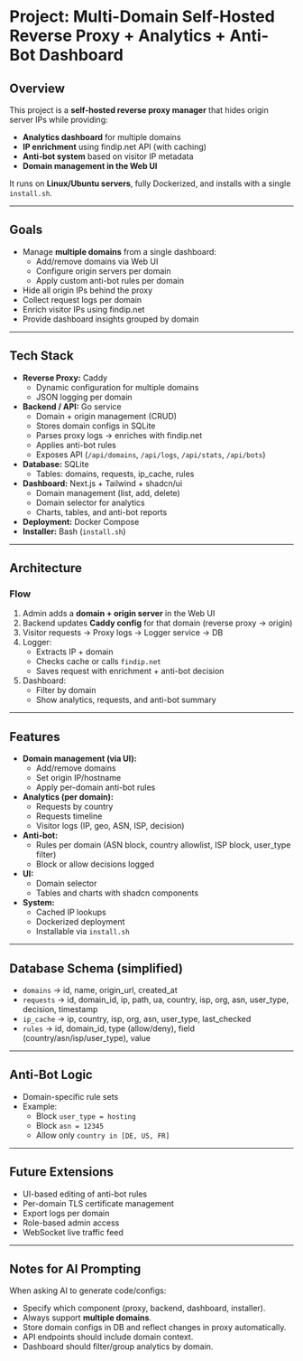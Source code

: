 # Project: Multi-Domain Self-Hosted Reverse Proxy + Analytics + Anti-Bot Dashboard

## Overview

This project is a **self-hosted reverse proxy manager** that hides origin server IPs while providing:

- **Analytics dashboard** for multiple domains
- **IP enrichment** using findip.net API (with caching)
- **Anti-bot system** based on visitor IP metadata
- **Domain management in the Web UI**

It runs on **Linux/Ubuntu servers**, fully Dockerized, and installs with a single `install.sh`.

---

## Goals

- Manage **multiple domains** from a single dashboard:
  - Add/remove domains via Web UI
  - Configure origin servers per domain
  - Apply custom anti-bot rules per domain
- Hide all origin IPs behind the proxy
- Collect request logs per domain
- Enrich visitor IPs using findip.net
- Provide dashboard insights grouped by domain

---

## Tech Stack

- **Reverse Proxy:** Caddy
  - Dynamic configuration for multiple domains
  - JSON logging per domain
- **Backend / API:** Go service
  - Domain + origin management (CRUD)
  - Stores domain configs in SQLite
  - Parses proxy logs → enriches with findip.net
  - Applies anti-bot rules
  - Exposes API (`/api/domains`, `/api/logs`, `/api/stats`, `/api/bots`)
- **Database:** SQLite
  - Tables: domains, requests, ip_cache, rules
- **Dashboard:** Next.js + Tailwind + shadcn/ui
  - Domain management (list, add, delete)
  - Domain selector for analytics
  - Charts, tables, and anti-bot reports
- **Deployment:** Docker Compose
- **Installer:** Bash (`install.sh`)

---

## Architecture

### Flow

1. Admin adds a **domain + origin server** in the Web UI
2. Backend updates **Caddy config** for that domain (reverse proxy → origin)
3. Visitor requests → Proxy logs → Logger service → DB
4. Logger:
   - Extracts IP + domain
   - Checks cache or calls `findip.net`
   - Saves request with enrichment + anti-bot decision
5. Dashboard:
   - Filter by domain
   - Show analytics, requests, and anti-bot summary

---

## Features

- **Domain management (via UI):**
  - Add/remove domains
  - Set origin IP/hostname
  - Apply per-domain anti-bot rules
- **Analytics (per domain):**
  - Requests by country
  - Requests timeline
  - Visitor logs (IP, geo, ASN, ISP, decision)
- **Anti-bot:**
  - Rules per domain (ASN block, country allowlist, ISP block, user_type filter)
  - Block or allow decisions logged
- **UI:**
  - Domain selector
  - Tables and charts with shadcn components
- **System:**
  - Cached IP lookups
  - Dockerized deployment
  - Installable via `install.sh`

---

## Database Schema (simplified)

- `domains` → id, name, origin_url, created_at
- `requests` → id, domain_id, ip, path, ua, country, isp, org, asn, user_type, decision, timestamp
- `ip_cache` → ip, country, isp, org, asn, user_type, last_checked
- `rules` → id, domain_id, type (allow/deny), field (country/asn/isp/user_type), value

---

## Anti-Bot Logic

- Domain-specific rule sets
- Example:
  - Block `user_type = hosting`
  - Block `asn = 12345`
  - Allow only `country in [DE, US, FR]`

---

## Future Extensions

- UI-based editing of anti-bot rules
- Per-domain TLS certificate management
- Export logs per domain
- Role-based admin access
- WebSocket live traffic feed

---

## Notes for AI Prompting

When asking AI to generate code/configs:

- Specify which component (proxy, backend, dashboard, installer).
- Always support **multiple domains**.
- Store domain configs in DB and reflect changes in proxy automatically.
- API endpoints should include domain context.
- Dashboard should filter/group analytics by domain.
